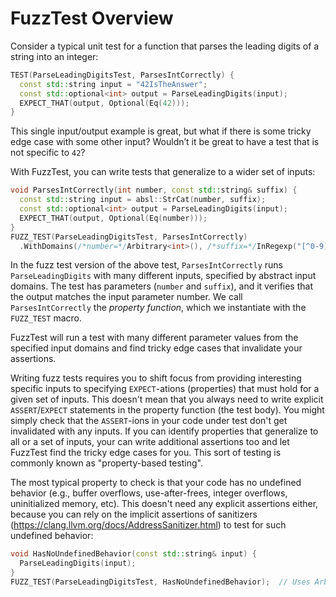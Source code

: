 # FuzzTest Overview

Consider a typical unit test for a function that parses the leading digits of a
string into an integer:

```c++
TEST(ParseLeadingDigitsTest, ParsesIntCorrectly) {
  const std::string input = "42IsTheAnswer";
  const std::optional<int> output = ParseLeadingDigits(input);
  EXPECT_THAT(output, Optional(Eq(42)));
}
```

This single input/output example is great, but what if there is some tricky edge
case with some other input? Wouldn’t it be great to have a test that is not
specific to `42`?

With FuzzTest, you can write tests that generalize to a wider set of inputs:

```c++
void ParsesIntCorrectly(int number, const std::string& suffix) {
  const std::string input = absl::StrCat(number, suffix);
  const std::optional<int> output = ParseLeadingDigits(input);
  EXPECT_THAT(output, Optional(Eq(number)));
}
FUZZ_TEST(ParseLeadingDigitsTest, ParsesIntCorrectly)
  .WithDomains(/*number=*/Arbitrary<int>(), /*suffix=*/InRegexp("[^0-9].*"));
```

In the fuzz test version of the above test, `ParsesIntCorrectly` runs
`ParseLeadingDigits` with many different inputs, specified by abstract input
domains. The test has parameters (`number` and `suffix`), and it verifies that
the output matches the input parameter number. We call `ParsesIntCorrectly` the
*property function*, which we instantiate with the `FUZZ_TEST` macro.

FuzzTest will run a test with many different parameter values from the specified
input domains and find tricky edge cases that invalidate your assertions.

Writing fuzz tests requires you to shift focus from providing interesting
specific inputs to specifying `EXPECT`-ations (properties) that must hold for a
given set of inputs. This doesn't mean that you always need to write explicit
`ASSERT`/`EXPECT` statements in the property function (the test body). You might
simply check that the `ASSERT`-ions in your code under test don't get
invalidated with any inputs. If you can identify properties that generalize to
all or a set of inputs, your can write additional assertions too and let
FuzzTest find the tricky edge cases for you. This sort of testing is commonly
known as "property-based testing".

The most typical property to check is that your code has no undefined behavior
(e.g., buffer overflows, use-after-frees, integer overflows, uninitialized
memory, etc). This doesn't need any explicit assertions either, because you can
rely on the implicit assertions of sanitizers
(https://clang.llvm.org/docs/AddressSanitizer.html)
to test for such undefined behavior:

```c++
void HasNoUndefinedBehavior(const std::string& input) {
  ParseLeadingDigits(input);
}
FUZZ_TEST(ParseLeadingDigitsTest, HasNoUndefinedBehavior);  // Uses Arbitrary<T> as input domain for each parameter by default.
```
